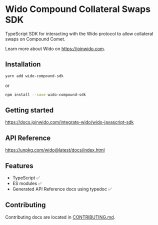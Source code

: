 # Wido Compound Collateral Swaps SDK

TypeScript SDK for interacting with the Wido protocol to allow collateral swaps on Compound Comet.

Learn more about Wido on <https://joinwido.com>.

## Installation

```sh
yarn add wido-compound-sdk
```

or

```sh
npm install --save wido-compound-sdk
```

## Getting started

<https://docs.joinwido.com/integrate-wido/wido-javascript-sdk>

## API Reference

<https://unpkg.com/wido@latest/docs/index.html>

## Features

* TypeScript ✅
* ES modules ✅
* Generated API Reference docs using typedoc ✅

## Contributing

Contributing docs are located in [CONTRIBUTING.md](CONTRIBUTING.md).